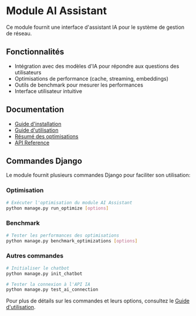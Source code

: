 # Module AI Assistant

Ce module fournit une interface d'assistant IA pour le système de gestion de réseau.

## Fonctionnalités

- Intégration avec des modèles d'IA pour répondre aux questions des utilisateurs
- Optimisations de performance (cache, streaming, embeddings)
- Outils de benchmark pour mesurer les performances
- Interface utilisateur intuitive

## Documentation

- [Guide d'installation](INSTALLATION.md)
- [Guide d'utilisation](GUIDE_UTILISATION.md)
- [Résumé des optimisations](RESUME_OPTIMISATIONS.md)
- [API Reference](API_REFERENCE.md)

## Commandes Django

Le module fournit plusieurs commandes Django pour faciliter son utilisation:

### Optimisation

```bash
# Exécuter l'optimisation du module AI Assistant
python manage.py run_optimize [options]
```

### Benchmark

```bash
# Tester les performances des optimisations
python manage.py benchmark_optimizations [options]
```

### Autres commandes

```bash
# Initialiser le chatbot
python manage.py init_chatbot

# Tester la connexion à l'API IA
python manage.py test_ai_connection
```

Pour plus de détails sur les commandes et leurs options, consultez le [Guide d'utilisation](GUIDE_UTILISATION.md). 
